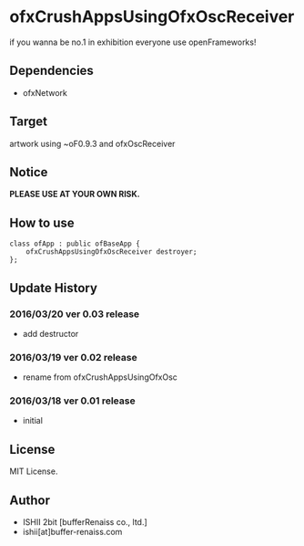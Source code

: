 # ofxCrushAppsUsingOfxOscReceiver

if you wanna be no.1 in exhibition everyone use openFrameworks!

## Dependencies

* ofxNetwork

## Target

artwork using ~oF0.9.3 and ofxOscReceiver

## Notice

**PLEASE USE AT YOUR OWN RISK.**

## How to use

```
class ofApp : public ofBaseApp {
    ofxCrushAppsUsingOfxOscReceiver destroyer;
};
```

## Update History

### 2016/03/20 ver 0.03 release

* add destructor

### 2016/03/19 ver 0.02 release

* rename from ofxCrushAppsUsingOfxOsc

### 2016/03/18 ver 0.01 release

* initial

## License

MIT License.

## Author

* ISHII 2bit [bufferRenaiss co., ltd.]
* ishii[at]buffer-renaiss.com
